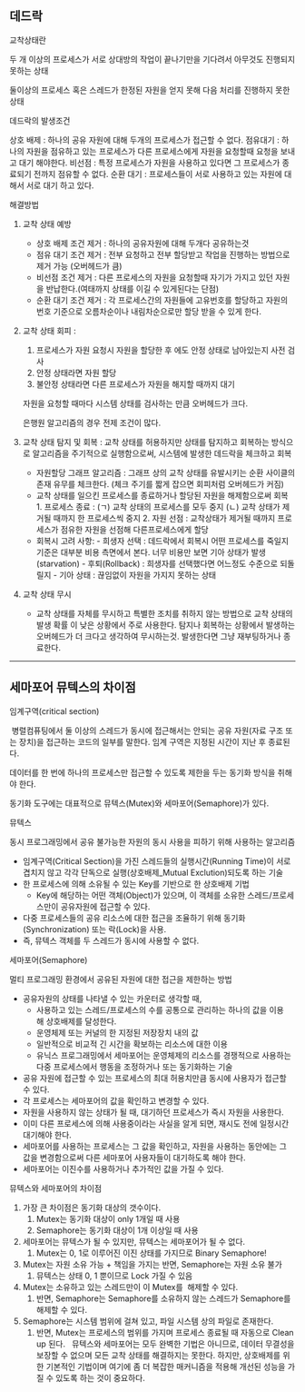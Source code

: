 ## 데드락


교착상태란

두 개 이상의 프로세스가 서로 상대방의 작업이 끝나기만을 기다려서 아무것도 진행되지 못하는 상태

둘이상의 프로세스 혹은 스레드가 한정된 자원을 얻지 못해 다음 처리를 진행하지 못한 상태



데드락의 발생조건

상호 배제 : 하나의 공유 자원에 대해 두개의 프로세스가 접근할 수 없다.
점유대기 : 하나의 자원을 점유하고 있는 프로세스가 다른 프로세스에게 자원을 요청할때 요청을 보내고 대기 해야한다.
비선점 : 특정 프로세스가 자원을 사용하고 있다면 그 프로세스가 종료되기 전까지 점유할 수 없다.
순환 대기 : 프로세스들이 서로 사용하고 있는 자원에 대해서 서로 대기 하고 있다.


해결방법

1. 교착 상태 예방
	-  상호 배제 조건 제거 : 하나의 공유자원에 대해 두개다 공유하는것
	-  점유 대기 조건 제거 : 전부 요청하고 전부 할당받고 작업을 진행하는 방법으로 제거 가능 (오버헤드가 큼)
	- 비선점 조건 제거 : 다른 프로세스의 자원을 요청할때 자기가 가지고 있던 자원을 반납한다.(여태까지 상태를 이길 수 있게된다는 단점)
	- 순환 대기 조건 제거 : 각 프로세스간의 자원들에 고유번호를 할당하고 자원의 번호 기준으로 오름차순이나 내림차순으로만 할당 받을 수 있게 한다.

2. 교착 상태 회피 : 
	1.  프로세스가 자원 요청시 자원을 할당한 후 에도 안정 상태로 남아있는지 사전 검사
	2.  안정 상태라면 자원 할당
	3. 불안정 상태라면 다른 프로세스가 자원을 해지할 때까지 대기
	
	자원을 요청할 때마다 시스템 상태를 검사하는 만큼 오버헤드가 크다.
	
	은행원 알고리즘의 경우 전제 조건이 많다.

3. 교착 상태 탐지 및 회복 : 교착 상태를 허용하지만 상태를 탐지하고 회복하는 방식으로 알고리즘을 주기적으로 실행함으로써, 시스템에 발생한 데드락을 체크하고 회복
	- 자원할당 그래프 알고리즘 : 그래프 상의 교착 상태를 유발시키는 순환 사이클의 존재 유무를 체크한다. (체크 주기를 짧게 잡으면 회피처럼 오버헤드가 커짐)
	- 교착 상태를 일으킨 프로세스를 종료하거나 할당된 자원을 해제함으로써 회복
			1. 프로세스 종료 : (ㄱ) 교착 상태의 프로세스를 모두 중지 (ㄴ) 교착 상태가 제거될 때까지 한 프로세스씩 중지
			2. 자원 선점 : 교착상태가 제거될 때까지 프로세스가 점유한 자원을 선점해  다른프로세스에게 할당
	- 회복시 고려 사항: 
			- 희생자 선택 :  데드락에서 회복시 어떤 프로세스를 죽일지 기준은 대부분 비용 측면에서 본다. 너무 비용만 보면 기아 상태가 발생(starvation)
			- 후퇴(Rollback) : 희생자를 선택했다면 어느정도 수준으로 되돌릴지
			- 기아 상태 : 끊임없이 자원을 가지지 못하는 상태
	
4. 교착 상태 무시
	- 교착 상태를 자체를 무시하고 특별한 조치를 취하지 않는 방법으로 교착 상태의 발생 확률 이 낮은 상황에서 주로 사용한다. 탐지나 회복하는 상황에서 발생하는 오버헤드가 더 크다고 생각하여 무시하는것. 발생한다면 그냥 재부팅하거나 종료한다.

--------------------------------------------------------

## 세마포어 뮤텍스의 차이점

임계구역(critical section)

 병렬컴퓨팅에서 둘 이상의 스레드가 동시에 접근해서는 안되는 공유 자원(자료 구조 또는 장치)을 접근하는 코드의 일부를 말한다. 임계 구역은 지정된 시간이 지난 후 종료된다.

데이터를 한 번에 하나의 프로세스만 접근할 수 있도록 제한을 두는 동기화 방식을 취해야 한다.

동기화 도구에는 대표적으로 뮤텍스(Mutex)와 세마포어(Semaphore)가 있다.


뮤텍스

동시 프로그래밍에서 공유 불가능한 자원의 동시 사용을 피하기 위해 사용하는 알고리즘
* 임계구역(Critical Section)을 가진 스레드들의 실행시간(Running Time)이 서로 겹치지 않고 각각 단독으로 실행(상호배제_Mutual Exclution)되도록 하는 기술
* 한 프로세스에 의해 소유될 수 있는 Key를 기반으로 한 상호배제 기법
    * Key에 해당하는 어떤 객체(Object)가 있으며, 이 객체를 소유한 스레드/프로세스만이 공유자원에 접근할 수 있다.
* 다중 프로세스들의 공유 리소스에 대한 접근을 조율하기 위해 동기화(Synchronization) 또는 락(Lock)을 사용.
* 즉, 뮤텍스 객체를 두 스레드가 동시에 사용할 수 없다.



세마포어(Semaphore)

멀티 프로그래밍 환경에서 공유된 자원에 대한 접근을 제한하는 방법

* 공유자원의 상태를 나타낼 수 있는 카운터로 생각할 때,
    * 사용하고 있는 스레드/프로세스의 수를 공통으로 관리하는 하나의 값을 이용해 상호배제를 달성한다.
    * 운영체제 또는 커널의 한 지정된 저장장치 내의 값
    * 일반적으로 비교적 긴 시간을 확보하는 리소스에 대한 이용
    * 유닉스 프로그래밍에서 세마포어는 운영체제의 리소스를 경쟁적으로 사용하는 다중 프로세스에서 행동을 조정하거나 또는 동기화하는 기술
* 공유 자원에 접근할 수 있는 프로세스의 최대 허용치만큼 동시에 사용자가 접근할 수 있다.
* 각 프로세스는 세마포어의 값을 확인하고 변경할 수 있다.
* 자원을 사용하지 않는 상태가 될 때, 대기하던 프로세스가 즉시 자원을 사용한다.
* 이미 다른 프로세스에 의해 사용중이라는 사실을 알게 되면, 재시도 전에 일정시간 대기해야 한다.
* 세마포어를 사용하는 프로세스는 그 값을 확인하고, 자원을 사용하는 동안에는 그 값을 변경함으로써 다른 세마포어 사용자들이 대기하도록 해야 한다.
* 세마포어는 이진수를 사용하거나 추가적인 값을 가질 수 있다.




뮤텍스와 세마포어의 차이점
1. 가장 큰 차이점은 동기화 대상의 갯수이다.
    1. Mutex는 동기화 대상이 only 1개일 때 사용
    2. Semaphore는 동기화 대상이 1개 이상일 때 사용
2. 세마포어는 뮤텍스가 될 수 있지만, 뮤텍스는 세마포어가 될 수 없다.
    1. Mutex는 0, 1로 이루어진 이진 상태를 가지므로 Binary Semaphore!
3. Mutex는 자원 소유 가능 + 책임을 가지는 반면, Semaphore는 자원 소유 불가
    1. 뮤텍스는 상태 0, 1 뿐이므로 Lock 가질 수 있음
4. Mutex는 소유하고 있는 스레드만이 이 Mutex를  해제할 수 있다.
    1. 반면, Semaphore는 Semaphore를 소유하지 않는 스레드가 Semaphore를 해제할 수 있다.
5. Semaphore는 시스템 범위에 걸쳐 있고, 파일 시스템 상의 파일로 존재한다.
    1. 반면, Mutex는 프로세스의 범위를 가지며 프로세스 종료될 때 자동으로 Clean up 된다.
 
뮤텍스와 세마포어는 모두 완벽한 기법은 아니므로, 데이터 무결성을 보장할 수 없으며 모든 교착 상태를 해결하지는 못한다.
하지만, 상호배제를 위한 기본적인 기법이며 여기에 좀 더 복잡한 매커니즘을 적용해 개선된 성능을 가질 수 있도록 하는 것이 중요하다.
